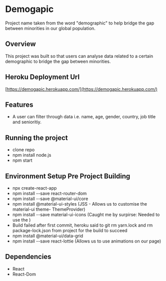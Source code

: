 # Demogapic 
Project name taken from the word "demographic" to help bridge the gap between minorities in our global population.

## Overview
This project was built so that users can analyse data related to a certain demographic to bridge the gap between minorities. 

## Heroku Deployment Url
[https://demogapic.herokuapp.com/](https://demogapic.herokuapp.com/)

## Features
- A user can filter through data i.e. name, age, gender, country, job title and senioritiy.

## Running the project
- clone repo
- npm install node.js
- npm start

## Environment Setup Pre Project Building
- npx create-react-app
- npm install --save react-router-dom
- npm install --save @material-ui/core
- npm install @material-ui-styles (JSS - Allows us to customise the material-ui theme- ThemeProvider)
- npm install --save material-ui-icons (Caught me by surpirse: Needed to use the <MenuIcon />)
- Build failed after first commit, heroku said to git rm yarn.lock and rm package-lock.json from project for the build to succeed
- npm install @material-ui/data-grid
- npm install --save react-lottie (Allows us to use animations on our page)

## Dependencies
- React 
- React-Dom
